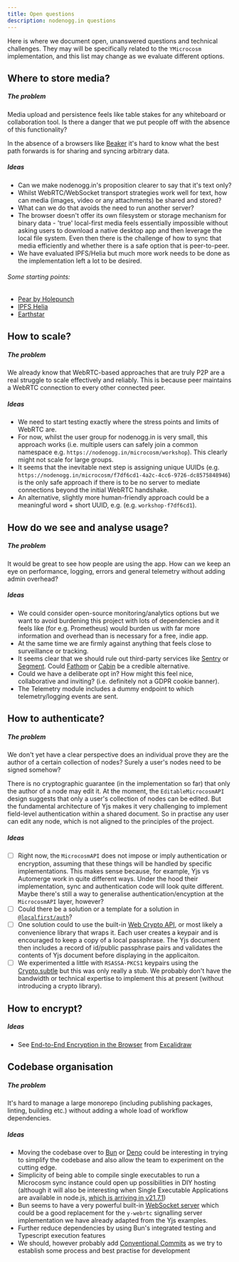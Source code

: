 ```yaml
---
title: Open questions
description: nodenogg.in questions
---
```


Here is where we document open, unanswered questions and technical challenges. They may will be specifically related to the `YMicrocosm` implementation, and this list may change as we evaluate different options.

## Where to store media?

##### The problem

Media upload and persistence feels like table stakes for any whiteboard or collaboration tool. Is there a danger that we put people off with the absence of this functionality?

In the absence of a browsers like [Beaker](https://github.com/beakerbrowser/beaker/blob/master/archive-notice.md) it's hard to know what the best path forwards is for sharing and syncing arbitrary data.

##### Ideas

- Can we make nodenogg.in's proposition clearer to say that it's text only?
- Whilst WebRTC/WebSocket transport strategies work well for text, how can media (images, video or any attachments) be shared and stored?
- What can we do that avoids the need to run another server?
- The browser doesn't offer its own filesystem or storage mechanism for binary data - 'true' local-first media feels essentially impossible without asking users to download a native desktop app and then leverage the local file system. Even then there is the challenge of how to sync that media efficiently and whether there is a safe option that is peer-to-peer.
- We have evaluated IPFS/Helia but much more work needs to be done as the implementation left a lot to be desired.

###### Some starting points:

- [Pear by Holepunch](https://docs.pears.com/)
- [IPFS Helia](https://github.com/ipfs/helia)
- [Earthstar](https://earthstar-project.org/)

## How to scale?

##### The problem

We already know that WebRTC-based approaches that are truly P2P are a real struggle to scale effectively and reliably. This is because peer maintains a WebRTC connection to every other connected peer.

##### Ideas

- We need to start testing exactly where the stress points and limits of WebRTC are.
- For now, whilst the user group for nodenogg.in is very small, this approach works (i.e. multiple users can safely join a common namespace e.g. `https://nodenogg.in/microcosm/workshop`). This clearly might not scale for large groups.
- It seems that the inevitable next step is assigning unique UUIDs (e.g. `https://nodenogg.in/microcosm/f7df6cd1-4a2c-4cc6-9726-dc8575848946`) is the only safe approach if there is to be no server to mediate connections beyond the initial WebRTC handshake.
- An alternative, slightly more human-friendly approach could be a meaningful word + short UUID, e.g. (e.g. `workshop-f7df6cd1`).

## How do we see and analyse usage?

##### The problem

It would be great to see how people are using the app. How can we keep an eye on performance, logging, errors and general telemetry without adding admin overhead?

##### Ideas

- We could consider open-source monitoring/analytics options but we want to avoid burdening this project with lots of dependencies and it feels like (for e.g. Prometheus) would burden us with far more information and overhead than is necessary for a free, indie app.
- At the same time we are firmly against anything that feels close to surveillance or tracking.
- It seems clear that we should rule out third-party services like [Sentry](https://sentry.io/) or [Segment](https://segment.com/). Could [Fathom](https://usefathom.com/) or [Cabin](https://withcabin.com/) be a credible alternative.
- Could we have a deliberate opt in? How might this feel nice, collaborative and inviting? (i.e. definitely not a GDPR cookie banner).
- The Telemetry module includes a dummy endpoint to which telemetry/logging events are sent.

## How to authenticate?

##### The problem

We don't yet have a clear perspective does an individual prove they are the author of a certain collection of nodes? Surely a user's nodes need to be signed somehow?

There is no cryptographic guarantee (in the implementation so far) that only the author of a node may edit it. At the moment, the `EditableMicrocosmAPI` design suggests that only a user's collection of nodes can be edited. But the fundamental architecture of Yjs makes it very challenging to implement field-level authentication within a shared document. So in practise any user can edit any node, which is not aligned to the principles of the project.

##### Ideas

- [ ] Right now, the `MicrocosmAPI` does not impose or imply authentication or encryption, assuming that these things will be handled by specific implementations. This makes sense because, for example, Yjs vs Automerge work in quite different ways. Under the hood their implementation, sync and authentication code will look quite different. Maybe there's still a way to generalise authentication/encyption at the `MicrocosmAPI` layer, however?
- [ ] Could there be a solution or a template for a solution in [`@localfirst/auth`](https://github.com/local-first-web/auth)?
- [ ] One solution could to use the built-in [Web Crypto API](https://developer.mozilla.org/en-US/docs/Web/API/Web_Crypto_API), or most likely a convenience library that wraps it. Each user creates a keypair and is encouraged to keep a copy of a local passphrase. The Yjs document then includes a record of id/public passphrase pairs and validates the contents of Yjs document before displaying in the applicaiton.
- [ ] We experimented a little with `RSASSA-PKCS1` keypairs using the [Crypto.subtle](https://developer.mozilla.org/en-US/docs/Web/API/Crypto/subtle) but this was only really a stub. We probably don't have the bandwidth or technical expertise to implement this at present (without introducing a crypto library).

## How to encrypt?

##### Ideas

- See [End-to-End Encryption in the Browser](https://blog.excalidraw.com/end-to-end-encryption/) from [Excalidraw](https://excalidraw.com/)

## Codebase organisation

##### The problem

It's hard to manage a large monorepo (including publishing packages, linting, building etc.) without adding a whole load of workflow dependencies.

##### Ideas

- Moving the codebase over to [Bun](https://bun.sh/) or [Deno](https://deno.land/) could be interesting in trying to simplify the codebase and also allow the team to experiment on the cutting edge.
- Simplicity of being able to compile single executables to run a Microcosm sync instance could open up possibilities in DIY hosting (although it will also be interesting when Single Executable Applications are available in node.js, [which is arriving in v21.7.1](https://nodejs.org/api/single-executable-applications.html#single-executable-applications))
- Bun seems to have a very powerful built-in [WebSocket server](https://bun.sh/docs/api/websockets) which could be a good replacement for the `y-webrtc` signalling server implementation we have already adapted from the Yjs examples.
- Further reduce dependencies by using Bun's integrated testing and Typescript execution features
- We should, however probably add [Conventional Commits](https://www.conventionalcommits.org/en/v1.0.0/) as we try to establish some process and best practise for development
